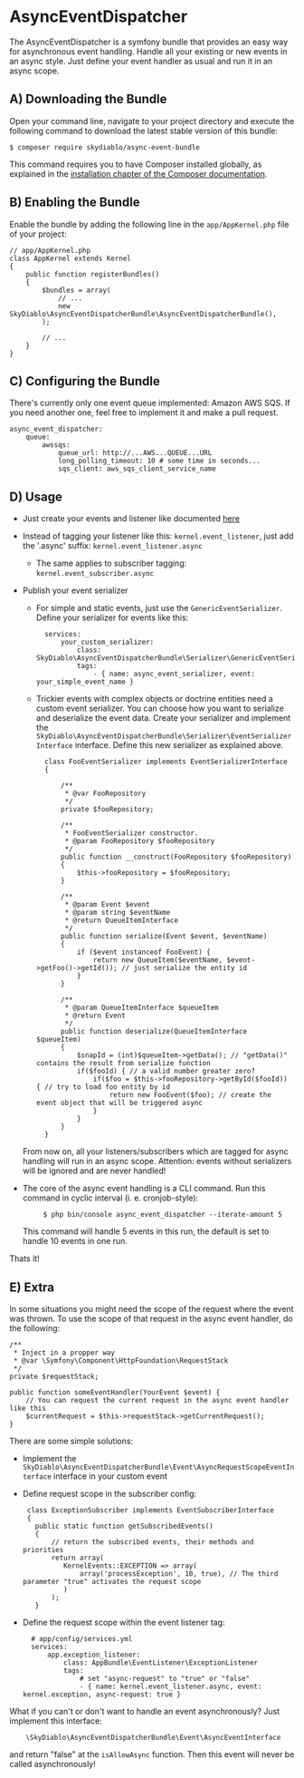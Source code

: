 # AsyncEventDispatcher

The AsyncEventDispatcher is a symfony bundle that provides an easy way for asynchronous event handling. Handle all your existing or new events in an async style. Just define your event handler as usual and run it in an async scope.

A) Downloading the Bundle
----------------------

Open your command line, navigate to your project directory and execute the
following command to download the latest stable version of this bundle:

    $ composer require skydiablo/async-event-bundle

This command requires you to have Composer installed globally, as explained
in the [installation chapter of the Composer documentation](https://getcomposer.org/).

B) Enabling the Bundle
--------------------

Enable the bundle by adding the following line in the ``app/AppKernel.php``
file of your project:

    // app/AppKernel.php
    class AppKernel extends Kernel
    {
        public function registerBundles()
        {
            $bundles = array(
                // ...
                new SkyDiablo\AsyncEventDispatcherBundle\AsyncEventDispatcherBundle(),
            );

            // ...
        }
    }

C) Configuring the Bundle
----------------------
There's currently only one event queue implemented: Amazon AWS SQS. If you need another one, feel free to implement it and make a pull request.

    async_event_dispatcher:
        queue:
            awssqs:
                queue_url: http://...AWS...QUEUE...URL
                long_polling_timeout: 10 # some time in seconds...
                sqs_client: aws_sqs_client_service_name

D) Usage
----------------------

* Just create your events and listener like documented [here](http://symfony.com/doc/current/event_dispatcher.html)
* Instead of tagging your listener like this: `kernel.event_listener`, just add the '.async' suffix: `kernel.event_listener.async`
  * The same applies to subscriber tagging: `kernel.event_subscriber.async`
* Publish your event serializer
  * For simple and static events, just use the `GenericEventSerializer`. Define your serializer for events like this:
    
          services:
              your_custom_serializer:
                  class: SkyDiablo\AsyncEventDispatcherBundle\Serializer\GenericEventSerializer
                  tags:
                      - { name: async_event_serializer, event: your_simple_event_name }

  * Trickier events with complex objects or doctrine entities need a custom event serializer. You can choose how you want to serialize and deserialize the event data. Create your serializer and implement the `SkyDiablo\AsyncEventDispatcherBundle\Serializer\EventSerializerInterface` interface. Define this new serializer as explained above.
  
          class FooEventSerializer implements EventSerializerInterface
          {
          
              /**
               * @var FooRepository
               */
              private $fooRepository;
          
              /**
               * FooEventSerializer constructor.
               * @param FooRepository $fooRepository
               */
              public function __construct(FooRepository $fooRepository)
              {
                  $this->fooRepository = $fooRepository;
              }
          
              /**
               * @param Event $event
               * @param string $eventName
               * @return QueueItemInterface
               */
              public function serialize(Event $event, $eventName)
              {
                  if ($event instanceof FooEvent) {
                      return new QueueItem($eventName, $event->getFoo()->getId()); // just serialize the entity id
                  }
              }
          
              /**
               * @param QueueItemInterface $queueItem
               * @return Event
               */
              public function deserialize(QueueItemInterface $queueItem)
              {
                  $snapId = (int)$queueItem->getData(); // "getData()" contains the result from serialize function
                  if($fooId) { // a valid number greater zero? 
                      if($foo = $this->fooRepository->getById($fooId)) { // try to load foo entity by id
                          return new FooEvent($foo); // create the event object that will be triggered async
                      }
                  }
              }
          }
              
  From now on, all your listeners/subscribers which are tagged for async handling will run in an async scope. Attention: events without serializers will be ignored and are never handled!   
 * The core of the async event handling is a CLI command. Run this command in cyclic interval (i. e. cronjob-style):

            $ php bin/console async_event_dispatcher --iterate-amount 5
       
   This command will handle 5 events in this run, the default is set to handle 10 events in one run.
   
Thats it!  

E) Extra
----------------------
In some situations you might need the scope of the request where the event was thrown. To use the scope of that request in the async event handler, do the following:

    /**
     * Inject in a propper way
     * @var \Symfony\Component\HttpFoundation\RequestStack
     */
    private $requestStack;

    public function someEventHandler(YourEvent $event) {
        // You can request the current request in the async event handler like this
        $currentRequest = $this->requestStack->getCurrentRequest();
    }
    
     
There are some simple solutions:

 * Implement the `SkyDiablo\AsyncEventDispatcherBundle\Event\AsyncRequestScopeEventInterface` interface in your custom event
 * Define request scope in the subscriber config:
  
        class ExceptionSubscriber implements EventSubscriberInterface
        {
          public static function getSubscribedEvents()
          {
              // return the subscribed events, their methods and priorities
              return array(
                 KernelEvents::EXCEPTION => array(
                     array('processException', 10, true), // The third parameter "true" activates the request scope
                 )
              );
          }
 * Define the request scope within the event listener tag:
 
         # app/config/services.yml
         services:
             app.exception_listener:
                 class: AppBundle\EventListener\ExceptionListener
                 tags:
                     # set "async-request" to "true" or "false"
                     - { name: kernel.event_listener.async, event: kernel.exception, async-request: true }
                     
                     
What if you can't or don't want to handle an event asynchronously? Just implement this interface:

        \SkyDiablo\AsyncEventDispatcherBundle\Event\AsyncEventInterface
        
and return "false" at the `isAllowAsync` function. Then this event will never be called asynchronously!